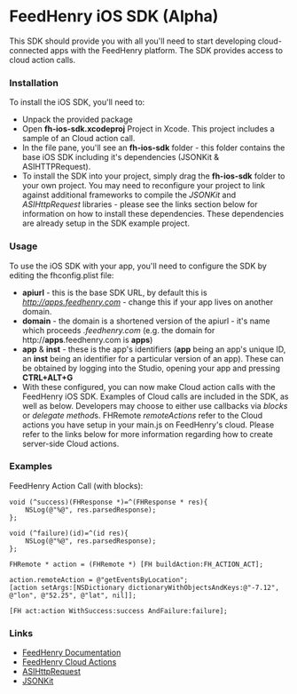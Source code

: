 # FeedHenry iOS SDK (Alpha)

This SDK should provide you with all you'll need to start developing cloud-connected apps with the FeedHenry platform. The SDK provides access to cloud action calls.

### Installation

To install the iOS SDK, you'll need to:

* Unpack the provided package
* Open **fh-ios-sdk.xcodeproj** Project in Xcode. This project includes a sample of an Cloud action call.
* In the file pane, you'll see an **fh-ios-sdk** folder - this folder contains the base iOS SDK including it's dependencies (JSONKit & ASIHTTPRequest).
* To install the SDK into your project, simply drag the **fh-ios-sdk** folder to your own project. You may need to reconfigure your project to link against additional frameworks to compile the *JSONKit* and *ASIHttpRequest* libraries - please see the links section below for information on how to install these dependencies. These dependencies are already setup in the SDK example project.

### Usage

To use the iOS SDK with your app, you'll need to configure the SDK by editing the fhconfig.plist file:

* **apiurl** - this is the base SDK URL, by default this is *http://apps.feedhenry.com* - change this if your app lives on another domain.
* **domain** - the domain is a shortened version of the apiurl - it's name which proceeds *.feedhenry.com* (e.g. the domain for http://**apps**.feedhenry.com is **apps**)
* **app** & **inst** - these is the app's identifiers (**app** being an app's unique ID, an **inst** being an identifier for a particular version of an app). These can be obtained by logging into the Studio, opening your app and pressing **CTRL+ALT+G**
* With these configured, you can now make Cloud action calls with the FeedHenry iOS SDK. Examples of Cloud calls are included in the SDK, as well as below. Developers may choose to either use callbacks via *blocks* or *delegate method*s. FHRemote *remoteActions* refer to the Cloud actions you have setup in your main.js on FeedHenry's cloud. Please refer to the links below for more information regarding how to create server-side Cloud actions.

### Examples

FeedHenry Action Call (with blocks):

	void (^success)(FHResponse *)=^(FHResponse * res){
	    NSLog(@"%@", res.parsedResponse);
	};
	    
	void (^failure)(id)=^(id res){
	    NSLog(@"%@", res.parsedResponse);  
	};
	    
	FHRemote * action = (FHRemote *) [FH buildAction:FH_ACTION_ACT];

	action.remoteAction = @"getEventsByLocation";
	[action setArgs:[NSDictionary dictionaryWithObjectsAndKeys:@"-7.12", @"lon", @"52.25", @"lat", nil]];
	    
	[FH act:action WithSuccess:success AndFailure:failure];
	
### Links
* [FeedHenry Documentation](http://docs.feedhenry.com)
* [FeedHenry Cloud Actions](http://docs.feedhenry.com/api-reference/actions/)
* [ASIHttpRequest](http://allseeing-i.com/ASIHTTPRequest/)
* [JSONKit](https://github.com/johnezang/JSONKit)